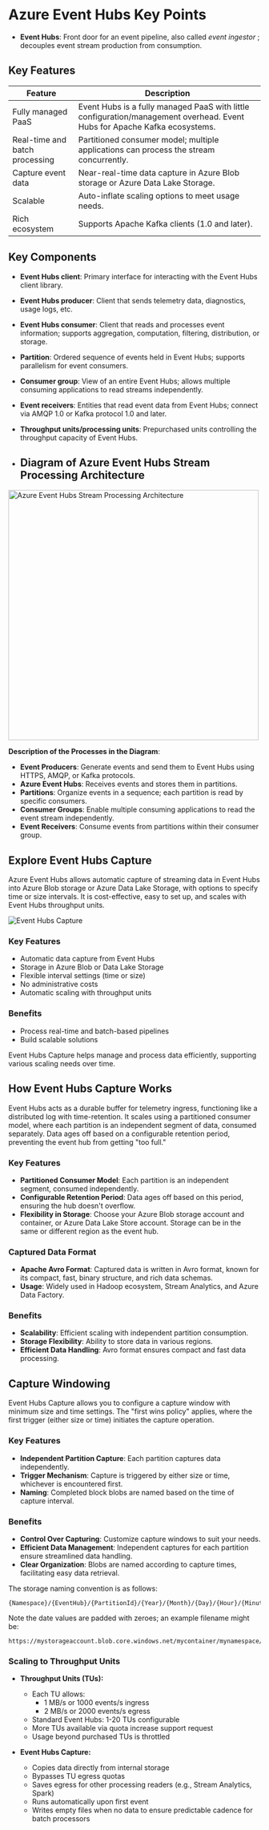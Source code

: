 # Azure Event Hubs Key Points

- **Event Hubs**: Front door for an event pipeline, also called *event ingestor* ; decouples event stream production from consumption.

## Key Features

| Feature                    | Description                                                                                                                |
|----------------------------|----------------------------------------------------------------------------------------------------------------------------|
| Fully managed PaaS         | Event Hubs is a fully managed PaaS with little configuration/management overhead. Event Hubs for Apache Kafka ecosystems.  |
| Real-time and batch processing | Partitioned consumer model; multiple applications can process the stream concurrently.                                   |
| Capture event data         | Near-real-time data capture in Azure Blob storage or Azure Data Lake Storage.                                               |
| Scalable                   | Auto-inflate scaling options to meet usage needs.                                                                           |
| Rich ecosystem             | Supports Apache Kafka clients (1.0 and later).                                                                              |

## Key Components

- **Event Hubs client**: Primary interface for interacting with the Event Hubs client library.
- **Event Hubs producer**: Client that sends telemetry data, diagnostics, usage logs, etc.
- **Event Hubs consumer**: Client that reads and processes event information; supports aggregation, computation, filtering, distribution, or storage.
- **Partition**: Ordered sequence of events held in Event Hubs; supports parallelism for event consumers.
- **Consumer group**: View of an entire Event Hubs; allows multiple consuming applications to read streams independently.
- **Event receivers**: Entities that read event data from Event Hubs; connect via AMQP 1.0 or Kafka protocol 1.0 and later.
- **Throughput units/processing units**: Prepurchased units controlling the throughput capacity of Event Hubs.

- ## Diagram of Azure Event Hubs Stream Processing Architecture

<img src="https://learn.microsoft.com/en-in/training/wwl-azure/azure-event-hubs/media/event-hubs-stream-processing.png" alt="Azure Event Hubs Stream Processing Architecture" width="500"/>

**Description of the Processes in the Diagram**:
- **Event Producers**: Generate events and send them to Event Hubs using HTTPS, AMQP, or Kafka protocols.
- **Azure Event Hubs**: Receives events and stores them in partitions.
- **Partitions**: Organize events in a sequence; each partition is read by specific consumers.
- **Consumer Groups**: Enable multiple consuming applications to read the event stream independently.
- **Event Receivers**: Consume events from partitions within their consumer group.

## Explore Event Hubs Capture

Azure Event Hubs allows automatic capture of streaming data in Event Hubs into Azure Blob storage or Azure Data Lake Storage, with options to specify time or size intervals. It is cost-effective, easy to set up, and scales with Event Hubs throughput units.

![Event Hubs Capture](https://learn.microsoft.com/en-in/training/wwl-azure/azure-event-hubs/media/event-hubs-capture.png)

### Key Features
- Automatic data capture from Event Hubs
- Storage in Azure Blob or Data Lake Storage
- Flexible interval settings (time or size)
- No administrative costs
- Automatic scaling with throughput units

### Benefits
- Process real-time and batch-based pipelines
- Build scalable solutions

Event Hubs Capture helps manage and process data efficiently, supporting various scaling needs over time.

## How Event Hubs Capture Works

Event Hubs acts as a durable buffer for telemetry ingress, functioning like a distributed log with time-retention. It scales using a partitioned consumer model, where each partition is an independent segment of data, consumed separately. Data ages off based on a configurable retention period, preventing the event hub from getting "too full."

### Key Features

- **Partitioned Consumer Model**: Each partition is an independent segment, consumed independently.
- **Configurable Retention Period**: Data ages off based on this period, ensuring the hub doesn't overflow.
- **Flexibility in Storage**: Choose your Azure Blob storage account and container, or Azure Data Lake Store account. Storage can be in the same or different region as the event hub.

### Captured Data Format

- **Apache Avro Format**: Captured data is written in Avro format, known for its compact, fast, binary structure, and rich data schemas.
- **Usage**: Widely used in Hadoop ecosystem, Stream Analytics, and Azure Data Factory.

### Benefits

- **Scalability**: Efficient scaling with independent partition consumption.
- **Storage Flexibility**: Ability to store data in various regions.
- **Efficient Data Handling**: Avro format ensures compact and fast data processing.

## Capture Windowing

Event Hubs Capture allows you to configure a capture window with minimum size and time settings. The "first wins policy" applies, where the first trigger (either size or time) initiates the capture operation.

### Key Features

- **Independent Partition Capture**: Each partition captures data independently.
- **Trigger Mechanism**: Capture is triggered by either size or time, whichever is encountered first.
- **Naming**: Completed block blobs are named based on the time of capture interval.

### Benefits

- **Control Over Capturing**: Customize capture windows to suit your needs.
- **Efficient Data Management**: Independent captures for each partition ensure streamlined data handling.
- **Clear Organization**: Blobs are named according to capture times, facilitating easy data retrieval.


The storage naming convention is as follows:
```
{Namespace}/{EventHub}/{PartitionId}/{Year}/{Month}/{Day}/{Hour}/{Minute}/{Second}
```
Note the date values are padded with zeroes; an example filename might be:
```
https://mystorageaccount.blob.core.windows.net/mycontainer/mynamespace/myeventhub/0/2017/12/08/03/03/17.avro
```

### Scaling to Throughput Units

- **Throughput Units (TUs):**
  - Each TU allows:
    - 1 MB/s or 1000 events/s ingress
    - 2 MB/s or 2000 events/s egress
  - Standard Event Hubs: 1-20 TUs configurable
  - More TUs available via quota increase support request
  - Usage beyond purchased TUs is throttled

- **Event Hubs Capture:**
  - Copies data directly from internal storage
  - Bypasses TU egress quotas
  - Saves egress for other processing readers (e.g., Stream Analytics, Spark)
  - Runs automatically upon first event
  - Writes empty files when no data to ensure predictable cadence for batch processors
